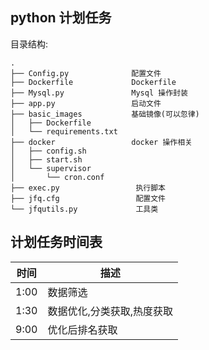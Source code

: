 python 计划任务
---

目录结构: 
```
.
├── Config.py              配置文件
├── Dockerfile             Dockerfile 
├── Mysql.py               Mysql 操作封装
├── app.py                 启动文件
├── basic_images           基础镜像(可以忽律)
│   ├── Dockerfile
│   └── requirements.txt
├── docker                 docker 操作相关
│   ├── config.sh
│   ├── start.sh
│   └── supervisor
│       └── cron.conf
├── exec.py                 执行脚本
├── jfq.cfg                 配置文件
└── jfqutils.py             工具类
```

计划任务时间表
----

时间 | 描述
---|---
1:00 | 数据筛选
1:30 | 数据优化,分类获取,热度获取
9:00 | 优化后排名获取 


